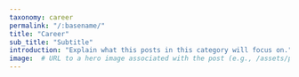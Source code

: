 ```yaml
---
taxonomy: career
permalink: "/:basename/"
title: "Career"
sub_title: "Subtitle"
introduction: "Explain what this posts in this category will focus on."
image:  # URL to a hero image associated with the post (e.g., /assets/page-pic.jpg)
---
```

